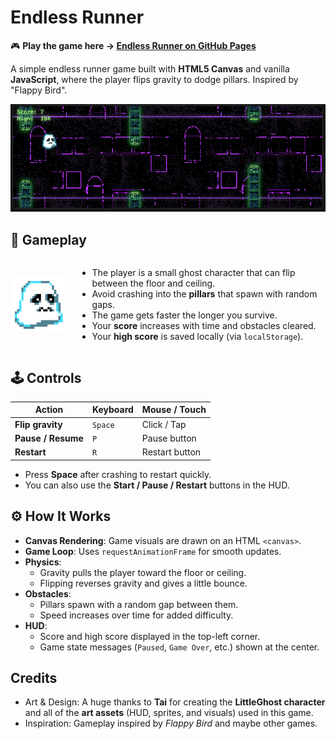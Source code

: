# Endless Runner

🎮 **Play the game here → [Endless Runner on GitHub Pages](https://prcpham-dev.github.io/Endless-Runner/)**

A simple endless runner game built with **HTML5 Canvas** and vanilla **JavaScript**, where the player flips gravity to dodge pillars. Inspired by "Flappy Bird".

![screenshot](assets/hud.png)

## 👻 Gameplay

<div style="display: flex; align-items: center; gap: 20px;">
  <div>
    <img src="assets/LittleGhost.gif" alt="LittleGhost character" width="120">
  </div>

  <div>

  - The player is a small ghost character that can flip between the floor and ceiling.  
  - Avoid crashing into the **pillars** that spawn with random gaps.  
  - The game gets faster the longer you survive.  
  - Your **score** increases with time and obstacles cleared.  
  - Your **high score** is saved locally (via `localStorage`).  

  </div>
</div>

## 🕹 Controls

| Action              | Keyboard        | Mouse / Touch  |
|---------------------|-----------------|----------------|
| **Flip gravity**    | `Space`         | Click / Tap    |
| **Pause / Resume**  | `P`             | Pause button   |
| **Restart**         | `R`             | Restart button |

- Press **Space** after crashing to restart quickly.  
- You can also use the **Start / Pause / Restart** buttons in the HUD.

## ⚙️ How It Works

- **Canvas Rendering**: Game visuals are drawn on an HTML `<canvas>`.
- **Game Loop**: Uses `requestAnimationFrame` for smooth updates.
- **Physics**:
  - Gravity pulls the player toward the floor or ceiling.
  - Flipping reverses gravity and gives a little bounce.
- **Obstacles**:
  - Pillars spawn with a random gap between them.
  - Speed increases over time for added difficulty.
- **HUD**:
  - Score and high score displayed in the top-left corner.
  - Game state messages (`Paused`, `Game Over`, etc.) shown at the center.

## Credits
- Art & Design: A huge thanks to **Tai** for creating the **LittleGhost character** and all of the **art assets** (HUD, sprites, and visuals) used in this game.  
- Inspiration: Gameplay inspired by *Flappy Bird* and maybe other games.